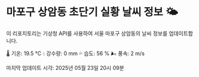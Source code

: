 
# 마포구 상암동 초단기 실황 날씨 정보 🌤️

이 리포지토리는 기상청 API를 사용하여 서울 마포구 상암동의 날씨 정보를 업데이트합니다. 

🌡️ 기온: 19.5 ℃
💧 강수량: 0 mm
💦 습도: 56 %
🌬️ 풍속: 2 m/s

마지막 업데이트 시각: 2025년 05월 23일 20시 09분    
